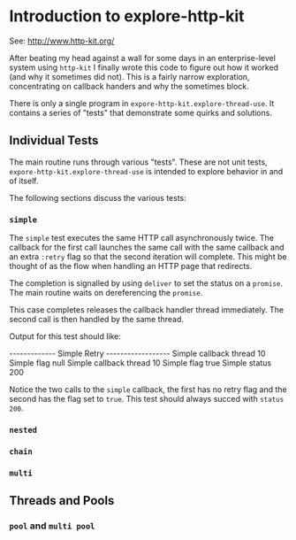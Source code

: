 # Introduction to explore-http-kit

See: http://www.http-kit.org/

After beating my head against a wall for some days in an enterprise-level
system using `http-kit` I finally wrote this code to figure out how it worked
(and why it sometimes did not). This is a fairly narrow exploration,
concentrating on callback handers and why the sometimes block.

There is only a single program in `expore-http-kit.explore-thread-use`.
It contains a series of "tests" that demonstrate some quirks and solutions.

## Individual Tests

The main routine runs through various "tests".
These are not unit tests, `expore-http-kit.explore-thread-use`
is intended to explore behavior in and of itself.

The following sections discuss the various tests:

### `simple`

The `simple` test executes the same HTTP call asynchronously twice.
The callback for the first call launches the same call with the same callback
and an extra `:retry` flag so that the second iteration will complete.
This might be thought of as the flow when handling an HTTP page that redirects.

The completion is signalled by using `deliver` to set the status on a `promise`.
The main routine waits on dereferencing the `promise`.

This case completes releases the callback handler thread immediately.
The second call is then handled by the same thread.

Output for this test should like:

  ------------- Simple Retry ------------------
  Simple callback thread    10
  Simple          flag    null
  Simple callback thread    10
  Simple          flag    true
  Simple          status   200

Notice the two calls to the `simple` callback,
the first has no retry flag and the second has the flag set to `true`.
This test should always succed with `status 200`.

### `nested`

### `chain`

### `multi`

## Threads and Pools

### `pool` and `multi pool`

